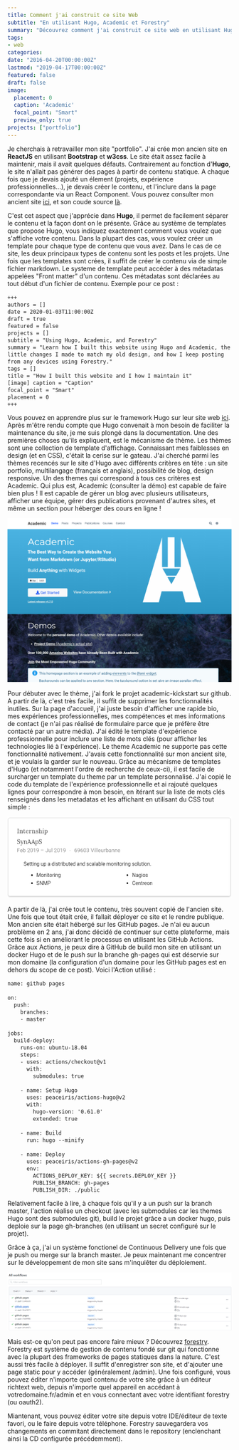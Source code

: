 ```yaml
---
title: Comment j'ai construit ce site Web
subtitle: "En utilisant Hugo, Academic et Forestry"
summary: "Découvrez comment j'ai construit ce site web en utilisant Hugo et Academic, les changements que j'ai effectué pour correspondre au design de mon ancien site, et comment je le maintiens depuis n'importe quel appareil grâce à Forestry"
tags:
- web
categories:
date: "2016-04-20T00:00:00Z"
lastmod: "2019-04-17T00:00:00Z"
featured: false
draft: false
image:
  placement: 0
  caption: 'Academic'
  focal_point: "Smart"
  preview_only: true
projects: ["portfolio"]
---
```


Je cherchais à retravailler mon site "portfolio". J'ai crée mon ancien site en **ReactJS** en utilisant **Bootstrap** et **w3css**. Le site était assez facile à maintenir, mais il avait quelques défauts. Contrairement au fonction d'**Hugo**, le site n'allait pas générer des pages à partir de contenu statique. A chaque fois que je devais ajouté un élement (projets, expérience professionnelles...), je devais créer le contenu, et l'inclure dans la page correspondante via un React Component. Vous pouvez consulter mon ancient site [ici](https://wwwold.haashi.fr), et son coude source [là](https://github.com/Haashi/Portfolio).

C'est cet aspect que j'apprécie dans **Hugo**, il permet de facilement séparer le contenu et la façon dont on le présente. Grâce au système de templates que propose Hugo, vous indiquez exactement comment vous voulez que s'affiche votre contenu. Dans la plupart des cas, vous voulez créer un template pour chaque type de contenu que vous avez. Dans le cas de ce site, les deux principaux types de contenu sont les posts et les projets. Une fois que les templates sont crées, il suffit de créer le  contenu via de simple fichier markdown. Le systeme de template peut accéder à des métadatas appelées "Front matter" d'un contenu. Ces métadatas sont déclarées au tout début d'un fichier de contenu. Exemple pour ce post :

    +++
    authors = []
    date = 2020-01-03T11:00:00Z
    draft = true
    featured = false
    projects = []
    subtitle = "Using Hugo, Academic, and Forestry"
    summary = "Learn how I built this website using Hugo and Academic, the little changes I made to match my old design, and how I keep posting from any devices using Forestry."
    tags = []
    title = "How I built this website and I how I maintain it"
    [image] caption = "Caption"
    focal_point = "Smart"
    placement = 0
    +++

Vous pouvez en apprendre plus sur le framework Hugo sur leur site web [ici](https://gohugo.io). Après m'être rendu compte que Hugo convenait à mon besoin de faciliter la maintenance du site, je me suis plongé dans la documentation. Une des premières choses qu'ils expliquent, est le mécanisme de thème. Les thèmes sont une collection de template d'affichage. Connaissant mes faiblesses en design (et en CSS), c'était la cerise sur le gateau. J'ai cherché parmi les thèmes recencés sur le site d'Hugo avec différents critères en tête : un site portfolio, multilangage (français et anglais), possibilité de blog, design responsive. Un des themes qui correspond à tous ces critères est Academic. Qui plus est, Academic (consulter la démo) est capable de faire bien plus ! Il est capable de gérer un blog avec plusieurs utilisateurs, afficher une équipe, gérer des publications provenant d'autres sites, et même un section pour héberger des cours en ligne !  
  
![](/img/academic.PNG)

Pour débuter avec le thème, j'ai fork le projet academic-kickstart sur github. A partir de là, c'est très facile, il suffit de supprimer les fonctionnalités inutiles. Sur la page d'accueil, j'ai juste besoin d'afficher une rapide bio, mes expériences professionnelles, mes compétences et mes informations de contact (je n'ai pas réalisé de formulaire parce que je préfère être contacté par un autre média). J'ai édité le template d'expérience professionnelle pour inclure une liste de mots clés (pour afficher les technologies lié à l'expérience). Le theme Academic ne supporte pas cette fonctionnalité nativement. J'avais cette fonctionnalité sur mon ancient site, et je voulais la garder sur le nouveau. Grâce au mécanisme de templates d'Hugo (et notamment l'ordre de recherche de ceux-ci), il est facile de surcharger un template du theme par un template personnalisé. J'ai copié le code du template de l'expérience professionnelle et ai rajouté quelques lignes pour correspondre à mon besoin, en itérant sur la liste de mots clés renseignés dans les metadatas et les affichant en utilisant du CSS tout simple :  
  
![](/img/bulletlist.PNG)

A partir de là, j'ai crée tout le contenu, très souvent copié de l'ancien site. Une fois que tout était crée, il fallait déployer ce site et le rendre publique. Mon ancien site était hébergé sur les GitHub pages. Je n'ai eu aucun problème en 2 ans, j'ai donc décidé de continuer sur cette plateforme, mais cette fois si en améliorant le processus en utilisant les GitHub Actions. Grâce aux Actions, je peux dire à GitHub de build mon site en utilisant un docker Hugo et de le push sur la branche gh-pages qui est déservie sur mon domaine (la configuration d'un domaine pour les GitHub pages est en dehors du scope de ce post). Voici l'Action utilisé : 

    name: github pages
    
    on:
      push:
        branches:
        - master
    
    jobs:
      build-deploy:
        runs-on: ubuntu-18.04
        steps:
        - uses: actions/checkout@v1
          with:
            submodules: true
    
        - name: Setup Hugo
          uses: peaceiris/actions-hugo@v2
          with:
            hugo-version: '0.61.0'
            extended: true
    
        - name: Build
          run: hugo --minify
    
        - name: Deploy
          uses: peaceiris/actions-gh-pages@v2
          env:
            ACTIONS_DEPLOY_KEY: ${{ secrets.DEPLOY_KEY }}
            PUBLISH_BRANCH: gh-pages
            PUBLISH_DIR: ./public

Relativement facile à lire, à chaque fois qu'il y a un push sur la branch master, l'action réalise un checkout (avec les submodules car les themes Hugo sont des submodules git), build le projet grâce a un docker hugo, puis deploie sur la page gh-branches (en utilisant un secret configuré sur le projet).
  
Grâce à ça, j'ai un système fonctionel de Continuous Delivery une fois que je push ou merge sur la branch master. Je peux maintenant me concentrer sur le développement de mon site sans m'inquiêter du déploiement.

![](/img/githubactions.PNG)  
  
Mais est-ce qu'on peut pas encore faire mieux ? Découvrez [forestry](https://forestry.io/ "forestry"). Forestry est système de gestion de contenu fondé sur git qui fonctionne avec la plupart des frameworks de pages statiques dans la nature. C'est aussi très facile à déployer. Il suffit d'enregistrer son site, et d'ajouter une page static pour y accéder (généralement /admin). Une fois configuré, vous pouvez éditer n'importe quel contenu de votre site grâce à un éditeur richtext web, depuis n'importe quel appareil en accédant à votredomaine.fr/admin et en vous connectant avec votre identifiant forestry (ou oauth2).  
  
Miantenant, vous pouvez éditer votre site depuis votre IDE/éditeur de texte favori, ou le faire depuis votre téléphone. Forestry sauvegardera vos changements en commitant directement dans le repository (enclenchant ainsi la CD configurée précédemment).